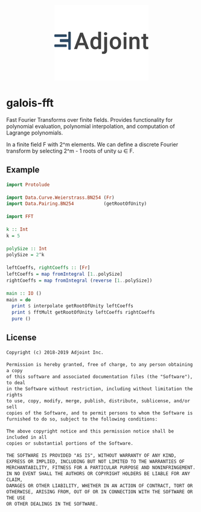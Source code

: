 <p align="center">
<a href="https://www.adjoint.io">
  <img width="250" src="./.assets/adjoint.png" alt="Adjoint Logo" />
</a>
</p>

# galois-fft

Fast Fourier Transforms over finite fields. Provides functionality for
polynomial evaluation, polynomial interpolation, and computation of Lagrange
polynomials.

In a finite field F with 2^m elements. We can define a discrete Fourier
transform by selecting 2^m - 1 roots of unity ω ∈ F.

## Example


```haskell
import Protolude

import Data.Curve.Weierstrass.BN254 (Fr)
import Data.Pairing.BN254           (getRootOfUnity)

import FFT

k :: Int
k = 5

polySize :: Int
polySize = 2^k

leftCoeffs, rightCoeffs :: [Fr]
leftCoeffs = map fromIntegral [1..polySize]
rightCoeffs = map fromIntegral (reverse [1..polySize])

main :: IO ()
main = do
  print $ interpolate getRootOfUnity leftCoeffs
  print $ fftMult getRootOfUnity leftCoeffs rightCoeffs
  pure ()
```

## License

```
Copyright (c) 2018-2019 Adjoint Inc.

Permission is hereby granted, free of charge, to any person obtaining a copy
of this software and associated documentation files (the "Software"), to deal
in the Software without restriction, including without limitation the rights
to use, copy, modify, merge, publish, distribute, sublicense, and/or sell
copies of the Software, and to permit persons to whom the Software is
furnished to do so, subject to the following conditions:

The above copyright notice and this permission notice shall be included in all
copies or substantial portions of the Software.

THE SOFTWARE IS PROVIDED "AS IS", WITHOUT WARRANTY OF ANY KIND,
EXPRESS OR IMPLIED, INCLUDING BUT NOT LIMITED TO THE WARRANTIES OF
MERCHANTABILITY, FITNESS FOR A PARTICULAR PURPOSE AND NONINFRINGEMENT.
IN NO EVENT SHALL THE AUTHORS OR COPYRIGHT HOLDERS BE LIABLE FOR ANY CLAIM,
DAMAGES OR OTHER LIABILITY, WHETHER IN AN ACTION OF CONTRACT, TORT OR
OTHERWISE, ARISING FROM, OUT OF OR IN CONNECTION WITH THE SOFTWARE OR THE USE
OR OTHER DEALINGS IN THE SOFTWARE.
```
